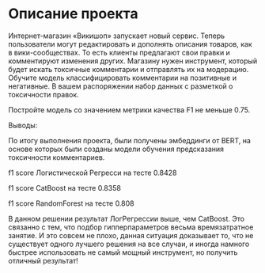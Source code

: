 # Описание проекта
Интернет-магазин «Викишоп» запускает новый сервис. Теперь пользователи могут редактировать и дополнять описания товаров, как в вики-сообществах. То есть клиенты предлагают свои правки и комментируют изменения других. Магазину нужен инструмент, который будет искать токсичные комментарии и отправлять их на модерацию. 
Обучите модель классифицировать комментарии на позитивные и негативные. В вашем распоряжении набор данных с разметкой о токсичности правок.

Постройте модель со значением метрики качества F1 не меньше 0.75. 


Выводы:

По итогу выполнения проекта, были получены эмбеддинги от BERT, на основе которых были созданы модели обучения предсказания токсичности комментариев.

f1 score Логистической Регресси на тесте 0.8428

f1 score CatBoost на тесте 0.8358

f1 score RandomForest на тесте 0.808

В данном решении результат ЛогРегрессии выше, чем CatBoost. Это связанно с тем, что подбор гипперпараметров весьма времязатратное занятие. И это совсем не плохо, данная ситуация доказывает то, что не существует одного лучшего решения на все случаи, и иногда намного быстрее использовать не самый мощный инструмент, но получить отличный результат!


